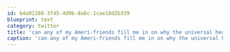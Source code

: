 ```yaml
---
id: b4a02288-3f45-4d9b-8a6c-1cae18d2b339
blueprint: text
category: twitter
title: 'can any of my Ameri-friends fill me in on why the universal health-care issue is generating such a firestorm down there?'
caption: 'can any of my Ameri-friends fill me in on why the universal health-care issue is generating such a firestorm down there?'
---
```

